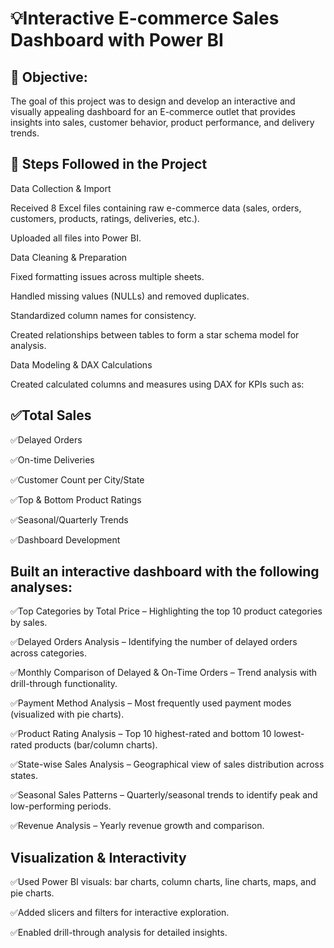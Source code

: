 # 💡Interactive E-commerce Sales Dashboard with Power BI
## 📌 Objective:
The goal of this project was to design and develop an interactive and visually appealing dashboard for an E-commerce outlet that provides insights into sales, customer behavior, product performance, and delivery trends.

## 🔹 Steps Followed in the Project

 Data Collection & Import

Received 8 Excel files containing raw e-commerce data (sales, orders, customers, products, ratings, deliveries, etc.).

Uploaded all files into Power BI.

Data Cleaning & Preparation

Fixed formatting issues across multiple sheets.

Handled missing values (NULLs) and removed duplicates.

Standardized column names for consistency.

Created relationships between tables to form a star schema model for analysis.

Data Modeling & DAX Calculations

Created calculated columns and measures using DAX for KPIs such as:

## ✅Total Sales

✅Delayed Orders

✅On-time Deliveries

✅Customer Count per City/State

✅Top & Bottom Product Ratings

✅Seasonal/Quarterly Trends

✅Dashboard Development

## Built an interactive dashboard with the following analyses:

✅Top Categories by Total Price – Highlighting the top 10 product categories by sales.

✅Delayed Orders Analysis – Identifying the number of delayed orders across categories.

✅Monthly Comparison of Delayed & On-Time Orders – Trend analysis with drill-through functionality.

✅Payment Method Analysis – Most frequently used payment modes (visualized with pie charts).

✅Product Rating Analysis – Top 10 highest-rated and bottom 10 lowest-rated products (bar/column charts).

✅State-wise Sales Analysis – Geographical view of sales distribution across states.

✅Seasonal Sales Patterns – Quarterly/seasonal trends to identify peak and low-performing periods.

✅Revenue Analysis – Yearly revenue growth and comparison.

## Visualization & Interactivity

✅Used Power BI visuals: bar charts, column charts, line charts, maps, and pie charts.

✅Added slicers and filters for interactive exploration.

✅Enabled drill-through analysis for detailed insights.

